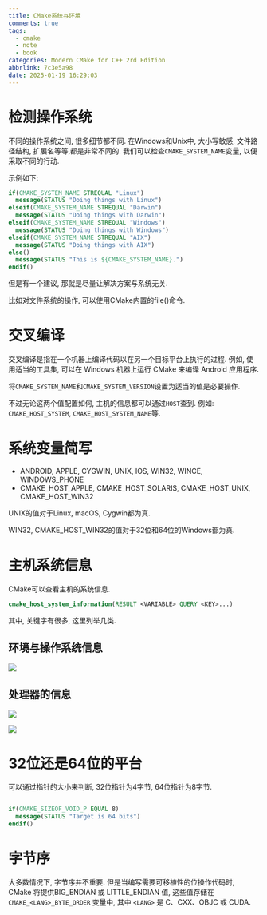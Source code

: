 ```yaml
---
title: CMake系统与环境
comments: true
tags:
  - cmake
  - note
  - book
categories: Modern CMake for C++ 2rd Edition
abbrlink: 7c3e5a98
date: 2025-01-19 16:29:03
---
```


# 检测操作系统

不同的操作系统之间, 很多细节都不同.
在Windows和Unix中, 大小写敏感, 文件路径结构, 扩展名等等,都是非常不同的.
我们可以检查`CMAKE_SYSTEM_NAME`变量, 以便采取不同的行动.

示例如下:

```cmake
if(CMAKE_SYSTEM_NAME STREQUAL "Linux")
  message(STATUS "Doing things with Linux")
elseif(CMAKE_SYSTEM_NAME STREQUAL "Darwin")
  message(STATUS "Doing things with Darwin")
elseif(CMAKE_SYSTEM_NAME STREQUAL "Windows")
  message(STATUS "Doing things with Windows")
elseif(CMAKE_SYSTEM_NAME STREQUAL "AIX")
  message(STATUS "Doing things with AIX")
else()
  message(STATUS "This is ${CMAKE_SYSTEM_NAME}.")
endif()
```

但是有一个建议, 那就是尽量让解决方案与系统无关.

比如对文件系统的操作, 可以使用CMake内置的file()命令.


# 交叉编译

交叉编译是指在一个机器上编译代码以在另一个目标平台上执行的过程. 例如, 使用适当的工具集, 可以在 Windows 机器上运行 CMake 来编译 Android 应用程序. 

将`CMAKE_SYSTEM_NAME`和`CMAKE_SYSTEM_VERSION`设置为适当的值是必要操作.

不过无论这两个值配置如何, 主机的信息都可以通过`HOST`查到. 例如: `CMAKE_HOST_SYSTEM`, `CMAKE_HOST_SYSTEM_NAME`等.

# 系统变量简写

- ANDROID, APPLE, CYGWIN, UNIX, IOS, WIN32, WINCE, WINDOWS_PHONE
- CMAKE_HOST_APPLE, CMAKE_HOST_SOLARIS, CMAKE_HOST_UNIX, CMAKE_HOST_WIN32

UNIX的值对于Linux, macOS, Cygwin都为真.

WIN32, CMAKE_HOST_WIN32的值对于32位和64位的Windows都为真.

# 主机系统信息

CMake可以查看主机的系统信息.

```cmake
cmake_host_system_information(RESULT <VARIABLE> QUERY <KEY>...)
```

其中, 关键字有很多, 这里列举几类.

## 环境与操作系统信息

![](/assets/202501190001.png)

## 处理器的信息

![](/assets/202501190002.png)

![](/assets/202501190003.png)



# 32位还是64位的平台

可以通过指针的大小来判断, 32位指针为4字节, 64位指针为8字节.

```cmake

if(CMAKE_SIZEOF_VOID_P EQUAL 8)
  message(STATUS "Target is 64 bits")
endif()

```

# 字节序

大多数情况下, 字节序并不重要.
但是当编写需要可移植性的位操作代码时, CMake 将提供BIG_ENDIAN 或 LITTLE_ENDIAN 值, 这些值存储在 `CMAKE_<LANG>_BYTE_ORDER` 变量中, 其中 `<LANG>` 是 C、CXX、OBJC 或 CUDA. 




